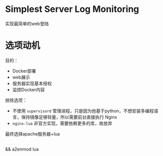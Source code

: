 # Simplest Server Log Monitoring
实现最简单的web登陆
# 选项动机
目的：
* Docker部署
* web展示
* 服务器实现基本授权
* 监控Docker内容

排除选项：
* 不使用 `supervisord` 管理进程，只是因为他基于python，不想安装多编程语言，保持镜像足够轻量，所以需要前台直接执行 Nginx
* `nginx-lua` 非官方实现，需要依赖更多的库，故放弃

最终选择apache服务器+lua

\
    && a2enmod lua